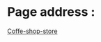 <h1>Page address :</h1>
<a href="https://amir-h-shafiei.github.io/Coffe-shop-store/">Coffe-shop-store</a>
